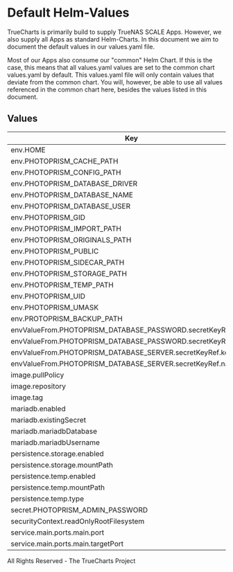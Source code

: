 # Default Helm-Values

TrueCharts is primarily build to supply TrueNAS SCALE Apps.
However, we also supply all Apps as standard Helm-Charts. In this document we aim to document the default values in our values.yaml file.

Most of our Apps also consume our "common" Helm Chart.
If this is the case, this means that all values.yaml values are set to the common chart values.yaml by default. This values.yaml file will only contain values that deviate from the common chart.
You will, however, be able to use all values referenced in the common chart here, besides the values listed in this document.

## Values

| Key | Type | Default | Description |
|-----|------|---------|-------------|
| env.HOME | string | `"/photoprism"` |  |
| env.PHOTOPRISM_CACHE_PATH | string | `"/assets/cache"` |  |
| env.PHOTOPRISM_CONFIG_PATH | string | `"/assets/config"` |  |
| env.PHOTOPRISM_DATABASE_DRIVER | string | `"mysql"` |  |
| env.PHOTOPRISM_DATABASE_NAME | string | `"photoprism"` |  |
| env.PHOTOPRISM_DATABASE_USER | string | `"photoprism"` |  |
| env.PHOTOPRISM_GID | string | `"{{ .Values.podSecurityContext.runAsGroup }}"` |  |
| env.PHOTOPRISM_IMPORT_PATH | string | `"/photoprism/import"` |  |
| env.PHOTOPRISM_ORIGINALS_PATH | string | `"/photoprism/originals"` |  |
| env.PHOTOPRISM_PUBLIC | bool | `false` |  |
| env.PHOTOPRISM_SIDECAR_PATH | string | `"/assets/sidecar"` |  |
| env.PHOTOPRISM_STORAGE_PATH | string | `"/assets/storage"` |  |
| env.PHOTOPRISM_TEMP_PATH | string | `"/photoprism/temp"` |  |
| env.PHOTOPRISM_UID | string | `"{{ .Values.podSecurityContext.runAsUser }}"` |  |
| env.PHOTOPRISM_UMASK | string | `"{{ .Values.env.UMASK }}"` |  |
| env.PROTOPRISM_BACKUP_PATH | string | `"/assets/backup"` |  |
| envValueFrom.PHOTOPRISM_DATABASE_PASSWORD.secretKeyRef.key | string | `"mariadb-password"` |  |
| envValueFrom.PHOTOPRISM_DATABASE_PASSWORD.secretKeyRef.name | string | `"mariadbcreds"` |  |
| envValueFrom.PHOTOPRISM_DATABASE_SERVER.secretKeyRef.key | string | `"plainporthost"` |  |
| envValueFrom.PHOTOPRISM_DATABASE_SERVER.secretKeyRef.name | string | `"mariadbcreds"` |  |
| image.pullPolicy | string | `"IfNotPresent"` |  |
| image.repository | string | `"tccr.io/truecharts/photoprism"` |  |
| image.tag | string | `"v220302@sha256:090a640a67e199e866037c4f11661195afd3b3e9b798c44899baea469ca7090e"` |  |
| mariadb.enabled | bool | `true` |  |
| mariadb.existingSecret | string | `"mariadbcreds"` |  |
| mariadb.mariadbDatabase | string | `"photoprism"` |  |
| mariadb.mariadbUsername | string | `"photoprism"` |  |
| persistence.storage.enabled | bool | `true` |  |
| persistence.storage.mountPath | string | `"/assets"` |  |
| persistence.temp.enabled | bool | `true` |  |
| persistence.temp.mountPath | string | `"/photoprism/temp"` |  |
| persistence.temp.type | string | `"emptyDir"` |  |
| secret.PHOTOPRISM_ADMIN_PASSWORD | string | `"please-change"` |  |
| securityContext.readOnlyRootFilesystem | bool | `false` |  |
| service.main.ports.main.port | int | `2342` |  |
| service.main.ports.main.targetPort | int | `2342` |  |

All Rights Reserved - The TrueCharts Project
